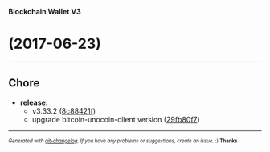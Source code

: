 __Blockchain Wallet V3__

#   (2017-06-23)



---

## Chore

- **release:**
  - v3.33.2
  ([8c88421f](https://github.com/blockchain/My-Wallet-V3/commit/8c88421f636adfcdec4fcd2b979c51ef2f6f90a1))
  - upgrade bitcoin-unocoin-client version
  ([29fb80f7](https://github.com/blockchain/My-Wallet-V3/commit/29fb80f73905fb14896923773979caeebad0309d))



---
<sub><sup>*Generated with [git-changelog](https://github.com/rafinskipg/git-changelog). If you have any problems or suggestions, create an issue.* :) **Thanks** </sub></sup>